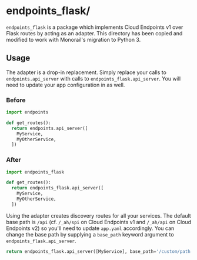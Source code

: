 # endpoints_flask/

`endpoints_flask` is a package which implements Cloud Endpoints v1 over
Flask routes by acting as an adapter. This directory has been copied and
modified to work with Monorail's migration to Python 3.

## Usage

The adapter is a drop-in replacement. Simply replace your calls to
`endpoints.api_server` with calls to `endpoints_flask.api_server`.
You will need to update your app configuration in as well.

### Before

```py
import endpoints

def get_routes():
  return endpoints.api_server([
    MyService,
    MyOtherService,
  ])
```

### After

```py
import endpoints_flask

def get_routes():
  return endpoints_flask.api_server([
    MyService,
    MyOtherService,
  ])
```

Using the adapter creates discovery routes for all your services. The default
base path is `/api` (cf. `/_ah/spi` on Cloud Endpoints v1 and `/_ah/api` on
Cloud Endpoints v2) so you'll need to update `app.yaml` accordingly. You can
change the base path by supplying a `base_path` keyword argument to
`endpoints_flask.api_server`.

```py
return endpoints_flask.api_server([MyService], base_path='/custom/path')
```
